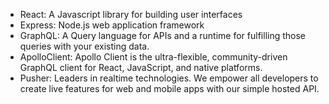 * React: A Javascript library for building user interfaces
* Express: Node.js web application framework
* GraphQL: A Query language for APIs and a runtime for fulfilling those queries with your existing data.
* ApolloClient:  Apollo Client is the ultra-flexible, community-driven GraphQL client for React, JavaScript, and native platforms.
* Pusher: Leaders in realtime technologies. We empower all developers to create live features for web and mobile apps with our simple hosted API.